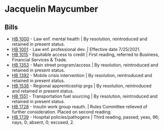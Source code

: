 # Jacquelin Maycumber
## Bills
* [HB 1000](/bill/2021-22/hb/1000/) - Law enf. mental health | By resolution, reintroduced and retained in present status.
* [HB 1001](/bill/2021-22/hb/1001/) - Law enf. professional dev. | Effective date 7/25/2021.
* [HB 1015](/bill/2021-22/hb/1015/) - Equitable access to credit | First reading, referred to Business, Financial Services & Trade.
* [HB 1353](/bill/2021-22/hb/1353/) - Main street program/access | By resolution, reintroduced and retained in present status.
* [HB 1392](/bill/2021-22/hb/1392/) - Mobile crisis intervention | By resolution, reintroduced and retained in present status.
* [HB 1536](/bill/2021-22/hb/1536/) - Regional apprenticeship prgs | By resolution, reintroduced and retained in present status.
* [HB 1551](/bill/2021-22/hb/1551/) - Transportation fuel sourcing | By resolution, reintroduced and retained in present status.
* [HB 1728](/bill/2021-22/hb/1728/) - Insulin work group reauth. | Rules Committee relieved of further consideration.  Placed on second reading.
* [HB 1739](/bill/2021-22/hb/1739/) - Hospital policies/pathogens | Third reading, passed; yeas, 96; nays, 0; absent, 0; excused, 2.
